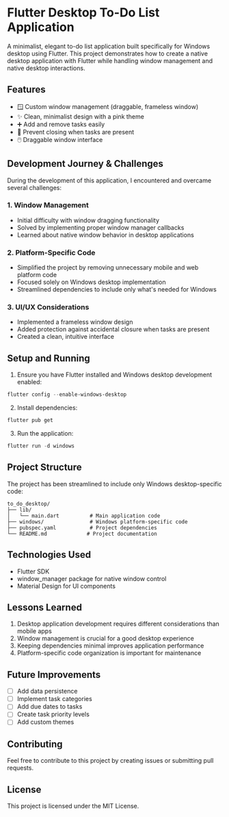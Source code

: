 # Flutter Desktop To-Do List Application

A minimalist, elegant to-do list application built specifically for Windows desktop using Flutter. This project demonstrates how to create a native desktop application with Flutter while handling window management and native desktop interactions.

## Features

- 🪟 Custom window management (draggable, frameless window)
- ✨ Clean, minimalist design with a pink theme
- ➕ Add and remove tasks easily
- 💾 Prevent closing when tasks are present
- 🖱️ Draggable window interface

## Development Journey & Challenges

During the development of this application, I encountered and overcame several challenges:

### 1. Window Management
- Initial difficulty with window dragging functionality
- Solved by implementing proper window manager callbacks
- Learned about native window behavior in desktop applications

### 2. Platform-Specific Code
- Simplified the project by removing unnecessary mobile and web platform code
- Focused solely on Windows desktop implementation
- Streamlined dependencies to include only what's needed for Windows

### 3. UI/UX Considerations
- Implemented a frameless window design
- Added protection against accidental closure when tasks are present
- Created a clean, intuitive interface

## Setup and Running

1. Ensure you have Flutter installed and Windows desktop development enabled:
```powershell
flutter config --enable-windows-desktop
```

2. Install dependencies:
```powershell
flutter pub get
```

3. Run the application:
```powershell
flutter run -d windows
```

## Project Structure

The project has been streamlined to include only Windows desktop-specific code:

```
to_do_desktop/
├── lib/
│   └── main.dart          # Main application code
├── windows/               # Windows platform-specific code
├── pubspec.yaml           # Project dependencies
└── README.md             # Project documentation
```

## Technologies Used

- Flutter SDK
- window_manager package for native window control
- Material Design for UI components

## Lessons Learned

1. Desktop application development requires different considerations than mobile apps
2. Window management is crucial for a good desktop experience
3. Keeping dependencies minimal improves application performance
4. Platform-specific code organization is important for maintenance

## Future Improvements

- [ ] Add data persistence
- [ ] Implement task categories
- [ ] Add due dates to tasks
- [ ] Create task priority levels
- [ ] Add custom themes

## Contributing

Feel free to contribute to this project by creating issues or submitting pull requests.

## License

This project is licensed under the MIT License.
